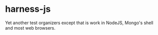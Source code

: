 harness-js
==========

Yet another test organizers except that is work in NodeJS, Mongo's shell and most web browsers.